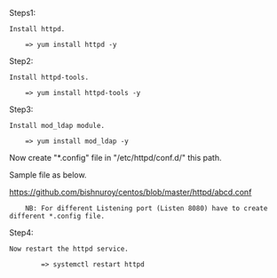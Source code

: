 


Steps1:

    Install httpd.
    
        => yum install httpd -y
    
Step2:

    Install httpd-tools.
        
        => yum install httpd-tools -y


Step3:

    Install mod_ldap module.
    
        => yum install mod_ldap -y

Now create "*.config" file in "/etc/httpd/conf.d/" this path.


Sample file as below.

https://github.com/bishnuroy/centos/blob/master/httpd/abcd.conf


        NB: For different Listening port (Listen 8080) have to create different *.config file.
  
Step4:

    Now restart the httpd service.
    
            => systemctl restart httpd
